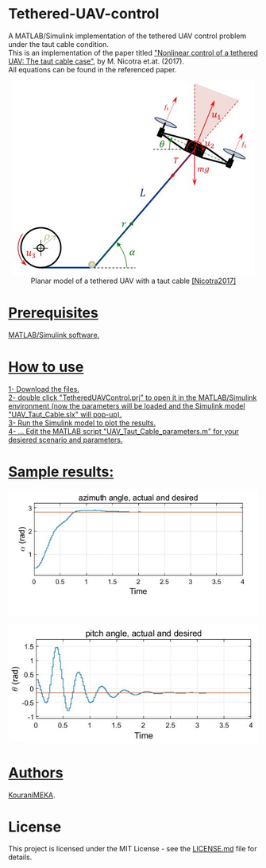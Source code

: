# Tethered-UAV-control
A MATLAB/Simulink implementation of the tethered UAV control problem under the taut cable condition. <br />
This is an implementation of the paper titled ["Nonlinear control of a tethered UAV: The taut cable case"](https://www.sciencedirect.com/science/article/pii/S000510981630526X?via%3Dihub), by M. Nicotra et.at. (2017). <br />
All equations can be found in the referenced paper.

<p align="center">
  <img src="https://github.com/KouraniMEKA/Tethered-UAV-control/blob/master/images/Tethered_UAV.JPG">
  <br />
  Planar model of a tethered UAV with a taut cable <a href="https://www.sciencedirect.com/science/article/pii/S000510981630526X?via%3Dihub">[Nicotra2017]
</p>

# Prerequisites
MATLAB/Simulink software.

# How to use
1- Download the files. <br />
2- double click "TetheredUAVControl.prj" to open it in the MATLAB/Simulink environment (now the parameters will be loaded and the Simulink model "UAV_Taut_Cable.slx" will pop-up). <br />
3- Run the Simulink model to plot the results. <br />
4- ... Edit the MATLAB script "UAV_Taut_Cable_parameters.m" for your desiered scenario and parameters.

# Sample results:
<p align="center">
  <img src="https://github.com/KouraniMEKA/Tethered-UAV-control/blob/master/images/alpha.JPG">
  <br />
</p>

<p align="center">
  <img src="https://github.com/KouraniMEKA/Tethered-UAV-control/blob/master/images/theta.JPG">
  <br />
</p>

# Authors
[KouraniMEKA](https://github.com/KouraniMEKA).

# License
This project is licensed under the MIT License - see the [LICENSE.md](https://github.com/KouraniMEKA/Tethered-UAV-control/blob/master/LICENSE) file for details.
 

